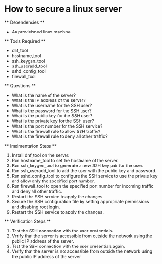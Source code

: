 

# How to secure a linux server

** Dependencies **

- An provisioned linux machine

** Tools Required **

- dnf_tool
- hostname_tool
- ssh_keygen_tool
- ssh_useradd_tool
- sshd_config_tool
- firewall_tool

** Questions **

- What is the name of the server?
- What is the IP address of the server?
- What is the username for the SSH user?
- What is the password for the SSH user?
- What is the public key for the SSH user?
- What is the private key for the SSH user?
- What is the port number for the SSH service?
- What is the firewall rule to allow SSH traffic?
- What is the firewall rule to deny all other traffic?

** Implmentation Steps **

1. Install dnf_tool on the server.
2. Run hostname_tool to set the hostname of the server.
3. Run ssh_keygen_tool to generate a new SSH key pair for the user.
4. Run ssh_useradd_tool to add the user with the public key and password.
5. Run sshd_config_tool to configure the SSH service to use the private key and allow only the specified port number.
6. Run firewall_tool to open the specified port number for incoming traffic and deny all other traffic.
7. Restart the SSH service to apply the changes.
8. Secure the SSH configuration file by setting appropriate permissions and disabling root login.
9. Restart the SSH service to apply the changes.

** Verification Steps **

1. Test the SSH connection with the user credentials.
2. Verify that the server is accessible from outside the network using the public IP address of the server.
3. Test the SSH connection with the user credentials again.
4. Verify that the server is not accessible from outside the network using the public IP address of the server.

